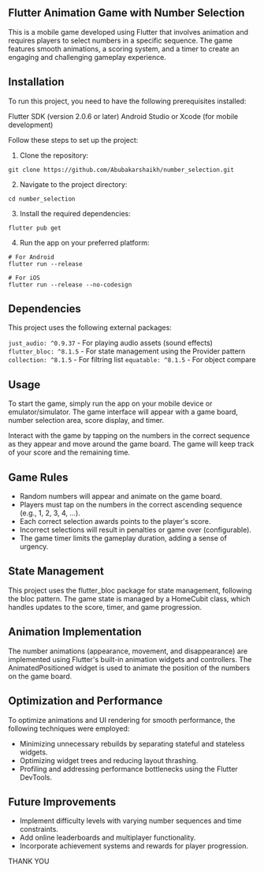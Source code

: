 ## Flutter Animation Game with Number Selection
This is a mobile game developed using Flutter that involves animation and requires players to select numbers in a specific sequence. The game features smooth animations, a scoring system, and a timer to create an engaging and challenging gameplay experience.

## Installation
To run this project, you need to have the following prerequisites installed:

Flutter SDK (version 2.0.6 or later)
Android Studio or Xcode (for mobile development)

Follow these steps to set up the project:

1. Clone the repository:
```
git clone https://github.com/Abubakarshaikh/number_selection.git
```

2. Navigate to the project directory:

```
cd number_selection
```
3. Install the required dependencies:
```
flutter pub get
```
4. Run the app on your preferred platform:
```
# For Android
flutter run --release

# For iOS
flutter run --release --no-codesign
```
## Dependencies
This project uses the following external packages:

`just_audio: ^0.9.37` - For playing audio assets (sound effects)
`flutter_bloc: ^8.1.5` - For state management using the Provider pattern
`collection: ^8.1.5` - For filtring list
`equatable: ^8.1.5` - For object compare

## Usage
To start the game, simply run the app on your mobile device or emulator/simulator. The game interface will appear with a game board, number selection area, score display, and timer.

Interact with the game by tapping on the numbers in the correct sequence as they appear and move around the game board. The game will keep track of your score and the remaining time.

## Game Rules

- Random numbers will appear and animate on the game board.
- Players must tap on the numbers in the correct ascending sequence (e.g., 1, 2, 3, 4, ...).
- Each correct selection awards points to the player's score.
- Incorrect selections will result in penalties or game over (configurable).
- The game timer limits the gameplay duration, adding a sense of urgency.


## State Management
This project uses the flutter_bloc package for state management, following the bloc pattern. The game state is managed by a HomeCubit class, which handles updates to the score, timer, and game progression.

## Animation Implementation
The number animations (appearance, movement, and disappearance) are implemented using Flutter's built-in animation widgets and controllers. The AnimatedPositioned widget is used to animate the position of the numbers on the game board.


## Optimization and Performance
To optimize animations and UI rendering for smooth performance, the following techniques were employed:

- Minimizing unnecessary rebuilds by separating stateful and stateless widgets.
- Optimizing widget trees and reducing layout thrashing.
- Profiling and addressing performance bottlenecks using the Flutter DevTools.

## Future Improvements

- Implement difficulty levels with varying number sequences and time constraints.
- Add online leaderboards and multiplayer functionality.
- Incorporate achievement systems and rewards for player progression.

THANK YOU